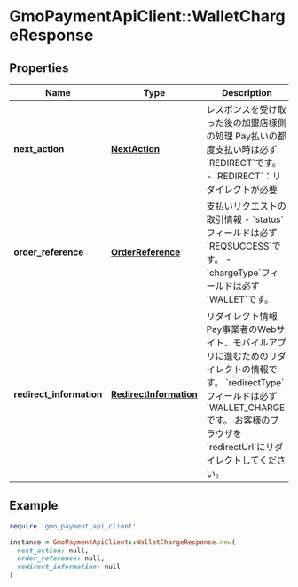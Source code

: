 # GmoPaymentApiClient::WalletChargeResponse

## Properties

| Name | Type | Description | Notes |
| ---- | ---- | ----------- | ----- |
| **next_action** | [**NextAction**](NextAction.md) | レスポンスを受け取った後の加盟店様側の処理   Pay払いの都度支払い時は必ず&#x60;REDIRECT&#x60;です。 - &#x60;REDIRECT&#x60;：リダイレクトが必要  | [optional] |
| **order_reference** | [**OrderReference**](OrderReference.md) | 支払いリクエストの取引情報     - &#x60;status&#x60;フィールドは必ず&#x60;REQSUCCESS&#x60;です。     - &#x60;chargeType&#x60;フィールドは必ず&#x60;WALLET&#x60;です。  | [optional] |
| **redirect_information** | [**RedirectInformation**](RedirectInformation.md) | リダイレクト情報   Pay事業者のWebサイト、モバイルアプリに進むためのリダイレクトの情報です。   &#x60;redirectType&#x60;フィールドは必ず&#x60;WALLET_CHARGE&#x60;です。   お客様のブラウザを&#x60;redirectUrl&#x60;にリダイレクトしてください。  | [optional] |

## Example

```ruby
require 'gmo_payment_api_client'

instance = GmoPaymentApiClient::WalletChargeResponse.new(
  next_action: null,
  order_reference: null,
  redirect_information: null
)
```

